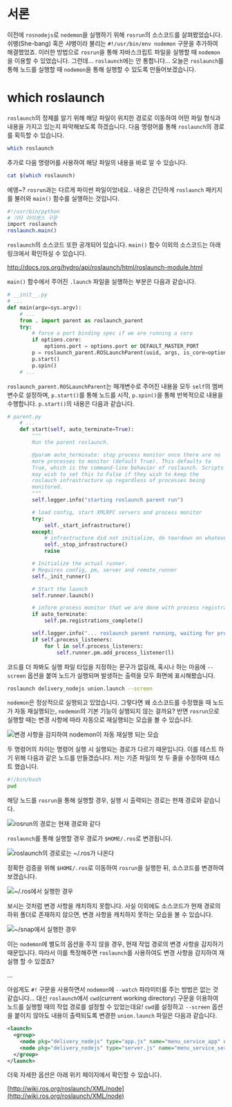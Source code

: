 # 서론
이전에 `rosnodejs`로 `nodemon`을 실행하기 위해 `rosrun`의 소스코드를 살펴봤었습니다. 쉬뱅(She-bang) 혹은 샤뱅이라 불리는 `#!/usr/bin/env nodemon` 구문을 추가하여 해결했었죠. 이러한 방법으로 `rosrun`을 통해 자바스크립트 파일을 실행할 때 `nodemon`을 이용할 수 있었습니다. 그런데... `roslaunch`에는 안 통합니다... 오늘은 `roslaunch`를 통해 노드를 실행할 때 `nodemon`을 통해 실행할 수 있도록 만들어보겠습니다.

# which roslaunch
`roslaunch`의 정체를 알기 위해 해당 파일이 위치한 경로로 이동하여 어떤 파일 형식과 내용을 가지고 있는지 파악해보도록 하겠습니다. 다음 명령어를 통해 `roslaunch`의 경로를 획득할 수 있습니다.

```sh
which roslaunch
```

추가로 다음 명령어를 사용하여 해당 파일의 내용을 바로 알 수 있습니다.

```sh
cat $(which roslaunch)
```

에엥~? `rosrun`과는 다르게 파이썬 파일이었네요.. 내용은 간단하게 `roslaunch` 패키지를 불러와 `main()` 함수를 실행하는 것입니다.

```sh
#!/usr/bin/python
# 기타 라이센스 구문
import roslaunch
roslaunch.main()
```

`roslaunch`의 소스코드 또한 공개되어 있습니다. `main()` 함수 이외의 소스코드는 아래 링크에서 확인하실 수 있습니다.

http://docs.ros.org/hydro/api/roslaunch/html/roslaunch-module.html

`main()` 함수에서 주어진 `.launch` 파일을 실행하는 부분은 다음과 같습니다.

```py
# __init__.py
# ...
def main(argv=sys.argv):
    # ...
    from . import parent as roslaunch_parent 
    try: 
        # force a port binding spec if we are running a core 
        if options.core: 
            options.port = options.port or DEFAULT_MASTER_PORT 
        p = roslaunch_parent.ROSLaunchParent(uuid, args, is_core=options.core, port=options.port, local_only=options.local_only, verbose=options.verbose, force_screen=options.force_screen) 
        p.start() 
        p.spin() 
    # ...
```

`roslaunch_parent.ROSLaunchParent`는 매개변수로 주어진 내용을 모두 `self`의 멤버변수로 설정하며, `p.start()`를 통해 노드를 시작, `p.spin()`을 통해 반복적으로 내용을 수행합니다. `p.start()`의 내용은 다음과 같습니다.

```py
# parent.py
    # ...
    def start(self, auto_terminate=True): 
        """ 
        Run the parent roslaunch. 

        @param auto_terminate: stop process monitor once there are no 
        more processes to monitor (default True). This defaults to 
        True, which is the command-line behavior of roslaunch. Scripts 
        may wish to set this to False if they wish to keep the 
        roslauch infrastructure up regardless of processes being 
        monitored. 
        """ 
        self.logger.info("starting roslaunch parent run") 

        # load config, start XMLRPC servers and process monitor 
        try: 
            self._start_infrastructure() 
        except: 
            # infrastructure did not initialize, do teardown on whatever did come up 
            self._stop_infrastructure() 
            raise 

        # Initialize the actual runner.  
        # Requires config, pm, server and remote_runner 
        self._init_runner() 

        # Start the launch 
        self.runner.launch() 

        # inform process monitor that we are done with process registration 
        if auto_terminate: 
            self.pm.registrations_complete() 

        self.logger.info("... roslaunch parent running, waiting for process exit") 
        if self.process_listeners: 
            for l in self.process_listeners: 
                self.runner.pm.add_process_listener(l) 
```

코드를 더 파봐도 실행 파일 타입을 지정하는 문구가 없길래, 혹시나 하는 마음에 `--screen` 옵션을 붙여 노드가 실행되며 발생하는 출력을 모두 화면에 표시해봤습니다.

```sh
roslaunch delivery_nodejs union.launch --screen
```

`nodemon`은 정상적으로 실행되고 있었습니다. 그렇다면 왜 소스코드를 수정했을 때 노드가 자동 재실행되는, `nodemon`의 기본 기능이 실행되지 않는 걸까요? 반면 `rosrun`으로 실행할 때는 변경 사항에 따라 자동으로 재실행되는 모습을 볼 수 있습니다.

![변경 사항을 감지하여 nodemon이 자동 재실행 되는 모습](https://blog.kakaocdn.net/dn/b2x4i2/btqGbOGsqMi/0IOkFjH7mk0BN3YpOoMkLk/img.png)

두 명령어의 차이는 명령어 실행 시 실행되는 경로가 다르기 때문입니다. 이를 테스트 하기 위해 다음과 같은 노드를 만들겠습니다. 저는 기존 파일의 첫 두 줄을 수정하여 테스트 했습니다.

```sh
#!/bin/bash
pwd
```

해당 노드를 `rosrun`을 통해 실행할 경우, 실행 시 출력되는 경로는 현재 경로와 같습니다.

![rosrun의 경로는 현재 경로와 같다](https://blog.kakaocdn.net/dn/dtZREl/btqGewRW7rM/GlYSiL9oU1SkWhZcY2HVK1/img.png)

`roslaunch`를 통해 실행할 경우 경로가 `$HOME/.ros`로 변경됩니다.

![roslaunch의 경로로는 ~/.ros가 나온다](https://blog.kakaocdn.net/dn/bl8i1B/btqGbqeLZJp/5WP57ipK5HZ80MQ7EDA6y1/img.png)

정확한 검증을 위해 `$HOME/.ros`로 이동하여 `rosrun`을 실행한 뒤, 소스코드를 변경하여 보겠습니다.

![~/.ros에서 실행한 경우](https://blog.kakaocdn.net/dn/cvXQcy/btqGdDjVSgG/QLgpOV37yVxLfd2AQIszw1/img.png)

보시는 것처럼 변경 사항을 캐치하지 못합니다. 사실 이외에도 소스코드가 현재 경로의 하위 폴더로 존재하지 않으면, 변경 사항을 캐치하지 못하는 모습을 볼 수 있습니다.

![~/snap에서 실행한 경우](https://blog.kakaocdn.net/dn/vDXRt/btqGfttInYD/czViDVon2kFTaptAkrMikk/img.png)

이는 `nodemon`에 별도의 옵션을 주지 않을 경우, 현재 작업 경로의 변경 사항을 감지하기 때문입니다. 따라서 이를 특정해주면 `roslaunch`를 사용하여도 변경 사항을 감지하여 재실행 할 수 있겠죠?

...

아쉽게도 `#!` 구문을 사용하면서 `nodemon`에 `--watch` 파라미터를 주는 방법은 없는 것 같습니다... 대신 `roslaunch`에서 `cwd`(current working directory) 구문을 이용하여 노드를 실행할 때의 작업 경로를 설정할 수 있었는데요! `cwd`를 설정하고 `--screen` 옵션을 붙이지 않아도 내용이 출력되도록 변경한 `union.launch` 파일은 다음과 같습니다.

```xml
<launch>
  <group>
    <node pkg="delivery_nodejs" type="app.js" name="menu_service_app" output="screen" cwd="node"/>
    <node pkg="delivery_nodejs" type="server.js" name="menu_service_server" output="screen" cwd="node"/>
  </group>
</launch>
```

더욱 자세한 옵션은 아래 위키 페이지에서 확인할 수 있습니다.

[http://wiki.ros.org/roslaunch/XML/node](http://wiki.ros.org/roslaunch/XML/node)